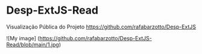 # Desp-ExtJS-Read

Visualização Pública do Projeto https://github.com/rafabarzotto/Desp-ExtJS

![My image] (https://github.com/rafabarzotto/Desp-ExtJS-Read/blob/main/1.jpg)
